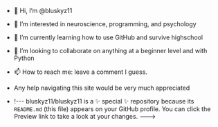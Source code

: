 - 👋 Hi, I’m @bluskyz11
- 👀 I’m interested in neuroscience, programming, and psychology
- 🌱 I’m currently learning how to use GitHub and survive highschool
- 💞️ I’m looking to collaborate on anything at a beginner level and with Python
- 📫 How to reach me: leave a comment I guess.
- Any help navigating this site would be very much appreciated 

- !---
bluskyz11/bluskyz11 is a ✨ special ✨ repository because its `README.md` (this file) appears on your GitHub profile.
You can click the Preview link to take a look at your changes.
--->
